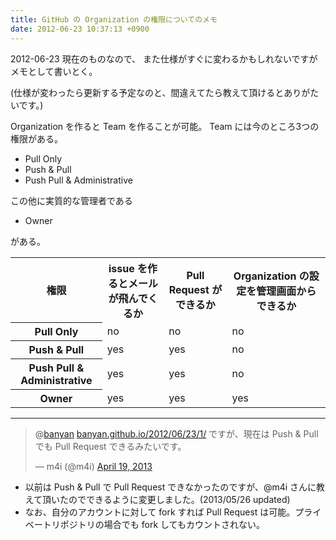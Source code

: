 ```yaml
---
title: GitHub の Organization の権限についてのメモ
date: 2012-06-23 10:37:13 +0900
---
```


2012-06-23 現在のものなので、
また仕様がすぐに変わるかもしれないですがメモとして書いとく。

(仕様が変わったら更新する予定なのと、間違えてたら教えて頂けるとありがたいです。)

Organization を作ると Team を作ることが可能。
Team には今のところ3つの権限がある。

* Pull Only
* Push & Pull
* Push Pull & Administrative

この他に実質的な管理者である

* Owner

がある。

<table>
  <tr>
    <th>権限</th>
    <th>issue を作るとメールが飛んでくるか</th>
    <th>Pull Request ができるか</th>
    <th>Organization の設定を管理画面からできるか</th>
  </tr>
  <tr>
    <th>Pull Only</th>
    <td>no</td>
    <td>no</td>
    <td>no</td>
  </tr>
  <tr>
    <th>Push & Pull</th>
    <td>yes</td>
    <td>yes</td>
    <td>no</td>
  </tr>
  <tr>
    <th>Push Pull & Administrative</th>
    <td>yes</td>
    <td>yes</td>
    <td>no</td>
  </tr>
  <tr>
    <th>Owner</th>
    <td>yes</td>
    <td>yes</td>
    <td>yes</td>
  </tr>
</table>

---

<blockquote class="twitter-tweet"><p>@<a href="https://twitter.com/banyan">banyan</a> <a href="http://t.co/Cr83XmsBb8" title="http://banyan.github.io/2012/06/23/1/">banyan.github.io/2012/06/23/1/</a> ですが、現在は Push &amp; Pull でも Pull Request できるみたいです。</p>&mdash; m4i (@m4i) <a href="https://twitter.com/m4i/status/325230152978161664">April 19, 2013</a></blockquote>
<script async src="//platform.twitter.com/widgets.js" charset="utf-8"></script>

* 以前は Push & Pull で Pull Request できなかったのですが、@m4i さんに教えて頂いたのでできるように変更しました。(2013/05/26 updated)
* なお、自分のアカウントに対して fork すれば Pull Request は可能。プライベートリポジトリの場合でも fork してもカウントされない。
